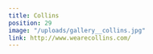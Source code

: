 ```yaml
---
title: Collins
position: 29
image: "/uploads/gallery__collins.jpg"
link: http://www.wearecollins.com/
---
```


